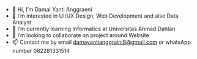 - 👋 Hi, I’m Damai Yanti Anggraeni
- 👀 I’m interested in UI/UX Design, Web Development and also Data Analyst 
- 🌱 I’m currently learning Informatics at Universitas Ahmad Dahlan
- 💞️ I’m looking to collaborate on project around Website
- 📫 Contact me by email damayantianggraini9@gmail.com or whatsApp number 082281331514

<!---
damskyyyy/damskyyyy is a ✨ special ✨ repository because its `README.md` (this file) appears on your GitHub profile.
You can click the Preview link to take a look at your changes.
--->
